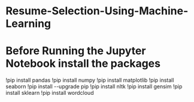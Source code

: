 # Resume-Selection-Using-Machine-Learning

# Before Running the Jupyter Notebook install the packages
!pip install pandas
!pip install numpy
!pip install matplotlib
!pip install seaborn
!pip install --upgrade pip
!pip install nltk
!pip install gensim
!pip install sklearn
!pip install wordcloud
